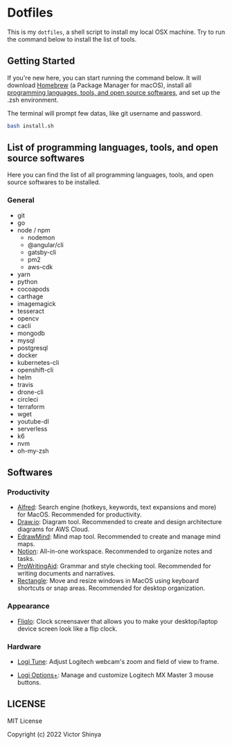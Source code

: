 # Dotfiles

This is my `dotfiles`, a shell script to install my local OSX machine. Try to run the command below to install the list of tools.

## Getting Started

If you're new here, you can start running the command below. It will download [Homebrew](https://brew.sh) (a Package Manager for macOS), install all [programming languages, tools, and open source softwares](#List-of-programming-languages-tools-and-open-source-softwares), and set up the .zsh environment.

The terminal will prompt few datas, like git username and password.

```sh
bash install.sh
```

## List of programming languages, tools, and open source softwares

Here you can find the list of all programming languages, tools, and open source softwares to be installed.

### General

- git
- go
- node / npm
  - nodemon
  - @angular/cli
  - gatsby-cli
  - pm2
  - aws-cdk
- yarn
- python
- cocoapods
- carthage
- imagemagick
- tesseract
- opencv
- cacli
- mongodb
- mysql
- postgresql
- docker
- kubernetes-cli
- openshift-cli
- helm
- travis
- drone-cli
- circleci
- terraform
- wget
- youtube-dl
- serverless
- k6
- nvm
- oh-my-zsh

## Softwares

### Productivity

- [Alfred](https://www.alfredapp.com/): Search engine (hotkeys, keywords, text expansions and more) for MacOS. Recommended for productivity.
- [Draw.io](https://app.diagrams.net/): Diagram tool. Recommended to create and design architecture diagrams for AWS Cloud.
- [EdrawMind](https://www.edrawmind.com/): Mind map tool. Recommended to create and manage mind maps.
- [Notion](https://www.notion.so/): All-in-one workspace. Recommended to organize notes and tasks.
- [ProWritingAid](https://prowritingaid.com/): Grammar and style checking tool. Recommended for writing documents and narratives.
- [Rectangle](https://rectangleapp.com/): Move and resize windows in MacOS using keyboard shortcuts or snap areas. Recommended for desktop organization.

### Appearance

- [Fliqlo](https://fliqlo.com/screensaver/): Clock screensaver that allows you to make your desktop/laptop device screen look like a flip clock.

### Hardware

- [Logi Tune](https://www.logitech.com/en-us/video-collaboration/software/logi-tune-software.html): Adjust Logitech webcam's zoom and field of view to frame.

- [Logi Options+](https://www.logitech.com/en-us/software/logi-options-plus.html): Manage and customize Logitech MX Master 3 mouse buttons.

## LICENSE

MIT License

Copyright (c) 2022 Victor Shinya
